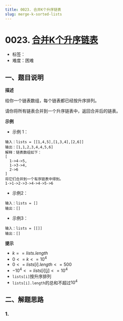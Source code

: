 ```yaml
---
title: 0023. 合并K个升序链表
slug: merge-k-sorted-lists
---
```


# 0023. [合并K个升序链表](https://leetcode.cn/problems/merge-k-sorted-lists/)

- 标签：
- 难度：困难

## 一、题目说明

**描述**

给你一个链表数组，每个链表都已经按升序排列。

请你将所有链表合并到一个升序链表中，返回合并后的链表。

**示例**

* 示例 1：

```text
输入：lists = [[1,4,5],[1,3,4],[2,6]]
输出：[1,1,2,3,4,4,5,6]
解释：链表数组如下：
[
  1->4->5,
  1->3->4,
  2->6
]
将它们合并到一个有序链表中得到。
1->1->2->3->4->4->5->6
```

* 示例2：

```text
输入：lists = []
输出：[]
```

* 示例3：

```text
输入：lists = [[]]
输出：[]
```

**提示**

* $k == lists.length$
* $0 <= k <= 10^4$
* $0 <= lists[i].length <= 500$
* $-10^4 <= lists[i][j] <= 10^4$
* `lists[i]`按升序排列
* `lists[i].length`的总和不超过$10^4$

## 二、解题思路

### 1.
